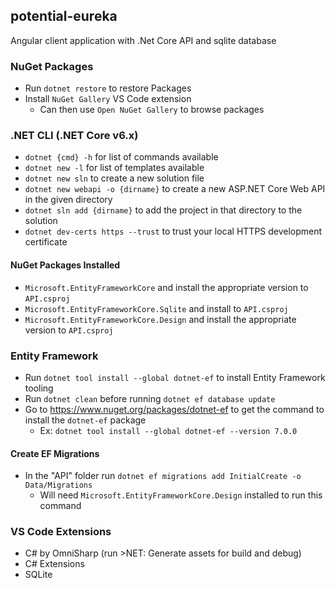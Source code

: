 ## potential-eureka
Angular client application with .Net Core API and sqlite database

### NuGet Packages
* Run `dotnet restore` to restore Packages
* Install `NuGet Gallery` VS Code extension 
  * Can then use `Open NuGet Gallery` to browse packages

### .NET CLI (.NET Core v6.x)
* `dotnet {cmd} -h` for list of commands available
* `dotnet new -l` for list of templates available
* `dotnet new sln` to create a new solution file
* `dotnet new webapi -o {dirname}` to create a new ASP.NET Core Web API in the given directory
* `dotnet sln add {dirname}` to add the project in that directory to the solution
* `dotnet dev-certs https --trust` to trust your local HTTPS development certificate

#### NuGet Packages Installed
* `Microsoft.EntityFrameworkCore` and install the appropriate version to `API.csproj`
* `Microsoft.EntityFrameworkCore.Sqlite` and install to `API.csproj`
* `Microsoft.EntityFrameworkCore.Design` and install the appropriate version to `API.csproj`

### Entity Framework
* Run `dotnet tool install --global dotnet-ef` to install Entity Framework tooling
* Run `dotnet clean` before running `dotnet ef database update`
* Go to https://www.nuget.org/packages/dotnet-ef to get the command to install the `dotnet-ef` package
  *  Ex: `dotnet tool install --global dotnet-ef --version 7.0.0`

#### Create EF Migrations
* In the "API" folder run `dotnet ef migrations add InitialCreate -o Data/Migrations`
  * Will need `Microsoft.EntityFrameworkCore.Design` installed to run this command
 
### VS Code Extensions
* C# by OmniSharp (run >NET: Generate assets for build and debug)
* C# Extensions
* SQLite
